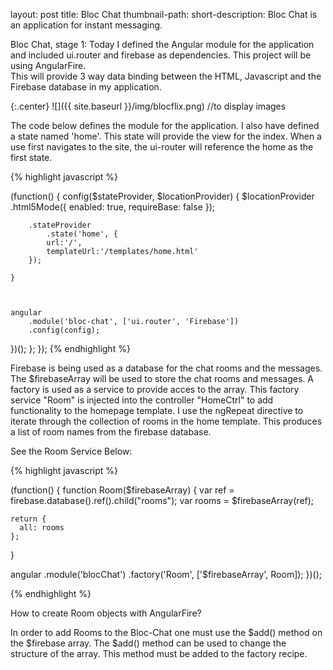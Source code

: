 layout: post
title: Bloc Chat
thumbnail-path: 
short-description:  Bloc Chat is an application for instant messaging.  

Bloc Chat, stage 1:  Today I defined the Angular module for the application and included ui.router and firebase as dependencies.  This project will be using AngularFire.  
This will provide 3 way data binding between the HTML, Javascript and the Firebase database in my application.  

{:.center}
![]({{ site.baseurl }}/img/blocflix.png)  //to display images

The code below defines the module for the application.  I also have defined a state named 'home'.  This state will provide the view for the index.  When a use first navigates
to the site, the ui-router will reference the home as the first state.  

{% highlight javascript %}                     

(function() {
    config($stateProvider, $locationProvider) {
        $locationProvider
            .html5Mode({
                enabled: true,
                requireBase: false
        });
        
        .stateProvider
            .state('home', {
            url:'/',
            templateUrl:'/templates/home.html'
        });
            
    }
        


    angular
        .module('bloc-chat', ['ui.router', 'Firebase']) 
        .config(config);

})();
    };
});
{% endhighlight %}

Firebase is being used as a database for the chat rooms and the messages.  The $firebaseArray will be used to store the chat rooms and messages.  A factory is used as a service to provide acces
to the array.  This factory service "Room" is injected into the controller "HomeCtrl" to add functionality to the homepage template.  I use the ngRepeat directive to iterate through the collection of rooms
in the home template.  This produces a list of room names from the firebase database.  

See the Room Service Below:

{% highlight javascript %}     

(function() {
  function Room($firebaseArray) {
    var ref = firebase.database().ref().child("rooms");
    var rooms = $firebaseArray(ref);

    return {
      all: rooms
    };
  }

  angular
    .module('blocChat')
    .factory('Room', ['$firebaseArray', Room]);
})();

{% endhighlight %}

How to create Room objects with AngularFire?

In order to add Rooms to the Bloc-Chat one must use the $add() method on the $firebase array.  The $add() method can be used to change the structure of the array.  This method must 
be added to the factory recipe.  

